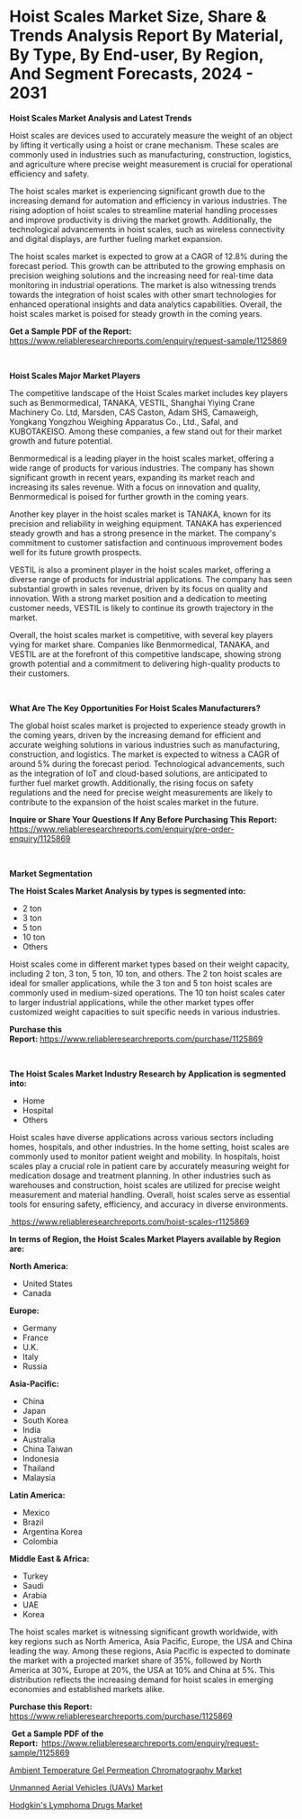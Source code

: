 <p><h1>Hoist Scales Market Size, Share & Trends Analysis Report By Material, By Type, By End-user, By Region, And Segment Forecasts, 2024 - 2031</h1></p><p><strong>Hoist Scales Market Analysis and Latest Trends</strong></p>
<p><p>Hoist scales are devices used to accurately measure the weight of an object by lifting it vertically using a hoist or crane mechanism. These scales are commonly used in industries such as manufacturing, construction, logistics, and agriculture where precise weight measurement is crucial for operational efficiency and safety.</p><p>The hoist scales market is experiencing significant growth due to the increasing demand for automation and efficiency in various industries. The rising adoption of hoist scales to streamline material handling processes and improve productivity is driving the market growth. Additionally, the technological advancements in hoist scales, such as wireless connectivity and digital displays, are further fueling market expansion.</p><p>The hoist scales market is expected to grow at a CAGR of 12.8% during the forecast period. This growth can be attributed to the growing emphasis on precision weighing solutions and the increasing need for real-time data monitoring in industrial operations. The market is also witnessing trends towards the integration of hoist scales with other smart technologies for enhanced operational insights and data analytics capabilities. Overall, the hoist scales market is poised for steady growth in the coming years.</p></p>
<p><strong>Get a Sample PDF of the Report:&nbsp;</strong> <a href="https://www.reliableresearchreports.com/enquiry/request-sample/1125869">https://www.reliableresearchreports.com/enquiry/request-sample/1125869</a></p>
<p>&nbsp;</p>
<p><strong>Hoist Scales Major Market Players</strong></p>
<p><p>The competitive landscape of the Hoist Scales market includes key players such as Benmormedical, TANAKA, VESTIL, Shanghai Yiying Crane Machinery Co. Ltd, Marsden, CAS Caston, Adam SHS, Camaweigh, Yongkang Yongzhou Weighing Apparatus Co., Ltd., Safal, and KUBOTAKEISO. Among these companies, a few stand out for their market growth and future potential.</p><p>Benmormedical is a leading player in the hoist scales market, offering a wide range of products for various industries. The company has shown significant growth in recent years, expanding its market reach and increasing its sales revenue. With a focus on innovation and quality, Benmormedical is poised for further growth in the coming years.</p><p>Another key player in the hoist scales market is TANAKA, known for its precision and reliability in weighing equipment. TANAKA has experienced steady growth and has a strong presence in the market. The company's commitment to customer satisfaction and continuous improvement bodes well for its future growth prospects.</p><p>VESTIL is also a prominent player in the hoist scales market, offering a diverse range of products for industrial applications. The company has seen substantial growth in sales revenue, driven by its focus on quality and innovation. With a strong market position and a dedication to meeting customer needs, VESTIL is likely to continue its growth trajectory in the market.</p><p>Overall, the hoist scales market is competitive, with several key players vying for market share. Companies like Benmormedical, TANAKA, and VESTIL are at the forefront of this competitive landscape, showing strong growth potential and a commitment to delivering high-quality products to their customers.</p></p>
<p>&nbsp;</p>
<p><strong>What Are The Key Opportunities For Hoist Scales Manufacturers?</strong></p>
<p><p>The global hoist scales market is projected to experience steady growth in the coming years, driven by the increasing demand for efficient and accurate weighing solutions in various industries such as manufacturing, construction, and logistics. The market is expected to witness a CAGR of around 5% during the forecast period. Technological advancements, such as the integration of IoT and cloud-based solutions, are anticipated to further fuel market growth. Additionally, the rising focus on safety regulations and the need for precise weight measurements are likely to contribute to the expansion of the hoist scales market in the future.</p></p>
<p><strong>Inquire or Share Your Questions If Any Before Purchasing This Report:</strong> <a href="https://www.reliableresearchreports.com/enquiry/pre-order-enquiry/1125869">https://www.reliableresearchreports.com/enquiry/pre-order-enquiry/1125869</a></p>
<p>&nbsp;</p>
<p><strong>Market Segmentation</strong></p>
<p><strong>The Hoist Scales Market Analysis by types is segmented into:</strong></p>
<p><ul><li>2 ton</li><li>3 ton</li><li>5 ton</li><li>10 ton</li><li>Others</li></ul></p>
<p><p>Hoist scales come in different market types based on their weight capacity, including 2 ton, 3 ton, 5 ton, 10 ton, and others. The 2 ton hoist scales are ideal for smaller applications, while the 3 ton and 5 ton hoist scales are commonly used in medium-sized operations. The 10 ton hoist scales cater to larger industrial applications, while the other market types offer customized weight capacities to suit specific needs in various industries.</p></p>
<p><strong>Purchase this Report:&nbsp;</strong><a href="https://www.reliableresearchreports.com/purchase/1125869">https://www.reliableresearchreports.com/purchase/1125869</a></p>
<p>&nbsp;</p>
<p><strong>The Hoist Scales Market Industry Research by Application is segmented into:</strong></p>
<p><ul><li>Home</li><li>Hospital</li><li>Others</li></ul></p>
<p><p>Hoist scales have diverse applications across various sectors including homes, hospitals, and other industries. In the home setting, hoist scales are commonly used to monitor patient weight and mobility. In hospitals, hoist scales play a crucial role in patient care by accurately measuring weight for medication dosage and treatment planning. In other industries such as warehouses and construction, hoist scales are utilized for precise weight measurement and material handling. Overall, hoist scales serve as essential tools for ensuring safety, efficiency, and accuracy in diverse environments.</p></p>
<p><a href="https://www.reliableresearchreports.com/hoist-scales-r1125869">&nbsp;https://www.reliableresearchreports.com/hoist-scales-r1125869</a></p>
<p><strong>In terms of Region, the Hoist Scales Market Players available by Region are:</strong></p>
<p>
    <p> <strong> North America: </strong>
        <ul>
            <li>United States</li>
            <li>Canada</li>
        </ul>
        </p> 
    <p> <strong> Europe: </strong>
        <ul>
            <li>Germany</li>
            <li>France</li>
            <li>U.K.</li>
            <li>Italy</li>
            <li>Russia</li>
        </ul>
        </p> 
    <p> <strong> Asia-Pacific: </strong>
        <ul>
            <li>China</li>
            <li>Japan</li>
            <li>South Korea</li>
            <li>India</li>
            <li>Australia</li>
            <li>China Taiwan</li>
            <li>Indonesia</li>
            <li>Thailand</li>
            <li>Malaysia</li>
        </ul>
        </p> 
    <p> <strong> Latin America: </strong>
        <ul>
            <li>Mexico</li>
            <li>Brazil</li>
            <li>Argentina Korea</li>
            <li>Colombia</li>
        </ul>
        </p> 
    <p> <strong> Middle East & Africa: </strong>
        <ul>
            <li>Turkey</li>
            <li>Saudi</li>
            <li>Arabia</li>
            <li>UAE</li>
            <li>Korea</li>
        </ul>
    </p>
    </p>
<p><p>The hoist scales market is witnessing significant growth worldwide, with key regions such as North America, Asia Pacific, Europe, the USA and China leading the way. Among these regions, Asia Pacific is expected to dominate the market with a projected market share of 35%, followed by North America at 30%, Europe at 20%, the USA at 10% and China at 5%. This distribution reflects the increasing demand for hoist scales in emerging economies and established markets alike.</p></p>
<p><strong>Purchase this Report: </strong><a href="https://www.reliableresearchreports.com/purchase/1125869">https://www.reliableresearchreports.com/purchase/1125869</a></p>
<p>&nbsp;<strong>Get a Sample PDF of the Report:&nbsp;&nbsp;</strong><a href="https://www.reliableresearchreports.com/enquiry/request-sample/1125869">https://www.reliableresearchreports.com/enquiry/request-sample/1125869</a></p>
<p><strong></strong></p>
<p><p><a href="https://github.com/beatblasta/Market-Research-Report-List-4/blob/main/ambient-temperature-gel-permeation-chromatography-market.md">Ambient Temperature Gel Permeation Chromatography Market</a></p><p><a href="https://github.com/shotows/Market-Research-Report-List-3/blob/main/unmanned-aerial-vehicles-uavs-market.md">Unmanned Aerial Vehicles (UAVs) Market</a></p><p><a href="https://view.publitas.com/reportprime-1/analyzing-hodgkins-lymphoma-drugs-market-dynamics-and-growth-drivers-and-forecasted-for-period-from-2024-to-2031/">Hodgkin's Lymphoma Drugs Market</a></p></p>